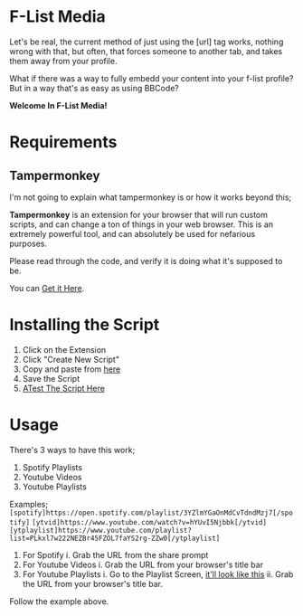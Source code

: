 # F-List Media
Let's be real, the current method of just using the [url] tag works, nothing wrong with that, but often, that forces someone to another tab, and takes them away from your profile.

What if there was a way to fully embedd your content into your f-list profile? But in a way that's as easy as using BBCode?

**Welcome In F-List Media!**

# Requirements
## Tampermonkey
I'm not going to explain what tampermonkey is or how it works beyond this;

**Tampermonkey** is an extension for your browser that will run custom scripts, and can change a ton of things in your web browser. This is an extremely powerful tool, and can absolutely be used for nefarious purposes.

Please read through the code, and verify it is doing what it's supposed to be.

You can [Get it Here](https://www.tampermonkey.net/index.php?browser=chrome).

# Installing the Script
1. Click on the Extension
2. Click "Create New Script"
3. Copy and paste from [here](https://raw.githubusercontent.com/pulsafermi/flist-meida/refs/heads/main/flist-media.js)
4. Save the Script
5. [ATest The Script Here](https://www.f-list.net/c/vivians%20workshop)

# Usage
There's 3 ways to have this work;
1. Spotify Playlists
2. Youtube Videos
3. Youtube Playlists

Examples;
`[spotify]https://open.spotify.com/playlist/3YZlmYGaOnMdCvTdndMzj7[/spotify]`
`[ytvid]https://www.youtube.com/watch?v=hYUvI5Njbbk[/ytvid]`
`[ytplaylist]https://www.youtube.com/playlist?list=PLkxl7w222NEZBr45FZOL7faYS2rg-ZZw0[/ytplaylist]`

1. For Spotify
  i. Grab the URL from the share prompt
2. For Youtube Videos
  i. Grab the URL from your browser's title bar
3. For Youtube Playlists
  i. Go to the Playlist Screen, [it'll look like this](https://www.youtube.com/playlist?list=PLVVOXbE6Ls1i41k-uGbGatM2BP9U91nJB)
  ii. Grab the URL from your browser's title bar.

Follow the example above.
